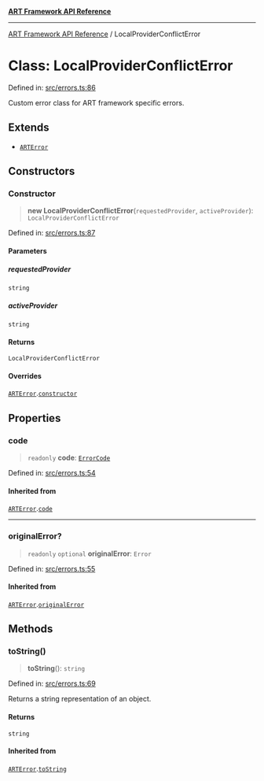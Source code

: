 [**ART Framework API Reference**](../README.md)

***

[ART Framework API Reference](../README.md) / LocalProviderConflictError

# Class: LocalProviderConflictError

Defined in: [src/errors.ts:86](https://github.com/hashangit/ART/blob/13d06b82b833201787abcae252aaec8212ec73f7/src/errors.ts#L86)

Custom error class for ART framework specific errors.

## Extends

- [`ARTError`](ARTError.md)

## Constructors

### Constructor

> **new LocalProviderConflictError**(`requestedProvider`, `activeProvider`): `LocalProviderConflictError`

Defined in: [src/errors.ts:87](https://github.com/hashangit/ART/blob/13d06b82b833201787abcae252aaec8212ec73f7/src/errors.ts#L87)

#### Parameters

##### requestedProvider

`string`

##### activeProvider

`string`

#### Returns

`LocalProviderConflictError`

#### Overrides

[`ARTError`](ARTError.md).[`constructor`](ARTError.md#constructor)

## Properties

### code

> `readonly` **code**: [`ErrorCode`](../enumerations/ErrorCode.md)

Defined in: [src/errors.ts:54](https://github.com/hashangit/ART/blob/13d06b82b833201787abcae252aaec8212ec73f7/src/errors.ts#L54)

#### Inherited from

[`ARTError`](ARTError.md).[`code`](ARTError.md#code)

***

### originalError?

> `readonly` `optional` **originalError**: `Error`

Defined in: [src/errors.ts:55](https://github.com/hashangit/ART/blob/13d06b82b833201787abcae252aaec8212ec73f7/src/errors.ts#L55)

#### Inherited from

[`ARTError`](ARTError.md).[`originalError`](ARTError.md#originalerror)

## Methods

### toString()

> **toString**(): `string`

Defined in: [src/errors.ts:69](https://github.com/hashangit/ART/blob/13d06b82b833201787abcae252aaec8212ec73f7/src/errors.ts#L69)

Returns a string representation of an object.

#### Returns

`string`

#### Inherited from

[`ARTError`](ARTError.md).[`toString`](ARTError.md#tostring)
